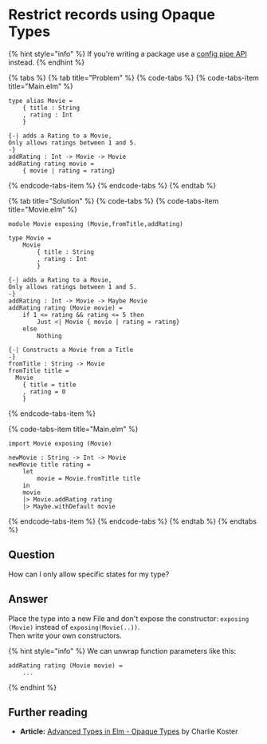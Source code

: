 # Restrict records using Opaque Types

{% hint style="info" %}
If you're writing a package use a [config pipe API](../designing-a-api/create-upwards-compatible-apis.md) instead.
{% endhint %}

{% tabs %}
{% tab title="Problem" %}
{% code-tabs %}
{% code-tabs-item title="Main.elm" %}
```text
type alias Movie = 
    { title : String
    , rating : Int
    }

{-| adds a Rating to a Movie,
Only allows ratings between 1 and 5.
-}     
addRating : Int -> Movie -> Movie
addRating rating movie =
    { movie | rating = rating}
```
{% endcode-tabs-item %}
{% endcode-tabs %}
{% endtab %}

{% tab title="Solution" %}
{% code-tabs %}
{% code-tabs-item title="Movie.elm" %}
```text
module Movie exposing (Movie,fromTitle,addRating)

type Movie =
    Movie 
        { title : String
        , rating : Int
        }

{-| adds a Rating to a Movie,
Only allows ratings between 1 and 5.
-}     
addRating : Int -> Movie -> Maybe Movie
addRating rating (Movie movie) =
    if 1 <= rating && rating <= 5 then 
        Just <| Movie { movie | rating = rating}
    else
        Nothing

{-| Constructs a Movie from a Title
-}
fromTitle : String -> Movie
fromTitle title =
  Movie
    { title = title
    , rating = 0
    }
```
{% endcode-tabs-item %}

{% code-tabs-item title="Main.elm" %}
```
import Movie exposing (Movie)

newMovie : String -> Int -> Movie
newMovie title rating =
    let
        movie = Movie.fromTitle title
    in
    movie
    |> Movie.addRating rating
    |> Maybe.withDefault movie
```
{% endcode-tabs-item %}
{% endcode-tabs %}
{% endtab %}
{% endtabs %}

## Question

How can I only allow specific states for my type?

## Answer

Place the type into a new File and don't expose the constructor: `exposing (Movie)` instead of `exposing(Movie(..))`.  
Then write your own constructors.

{% hint style="info" %}
We can unwrap function parameters like this:

```text
addRating rating (Movie movie) =
    ...
```
{% endhint %}

## Further reading

* **Article:** [Advanced Types in Elm - Opaque Types](https://medium.com/@ckoster22/advanced-types-in-elm-opaque-types-ec5ec3b84ed2) by Charlie Koster

